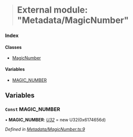 > # External module: "Metadata/MagicNumber"

### Index

#### Classes

* [MagicNumber](../classes/_metadata_magicnumber_.magicnumber.md)

#### Variables

* [MAGIC_NUMBER](_metadata_magicnumber_.md#const-magic_number)

## Variables

### `Const` MAGIC_NUMBER

• **MAGIC_NUMBER**: *[U32](../classes/_primitive_u32_.u32.md)* =  new U32(0x6174656d)

*Defined in [Metadata/MagicNumber.ts:9](https://github.com/polkadot-js/api/blob/cc4e0c8/packages/types/src/Metadata/MagicNumber.ts#L9)*